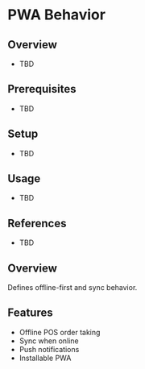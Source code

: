 # PWA Behavior

## Overview
- TBD

## Prerequisites
- TBD

## Setup
- TBD

## Usage
- TBD

## References
- TBD


## Overview
Defines offline-first and sync behavior.

## Features
- Offline POS order taking
- Sync when online
- Push notifications
- Installable PWA
